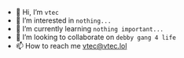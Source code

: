 - 👋 Hi, I’m `vtec`
- 👀 I’m interested in `nothing...`
- 🌱 I’m currently learning `nothing important...`
- 💞️ I’m looking to collaborate on `debby gang 4 life`
- 📫 How to reach me vtec@vtec.lol

<!---
vteclol/vteclol is a ✨ special ✨ repository because its `README.md` (this file) appears on your GitHub profile.
You can click the Preview link to take a look at your changes.
--->
